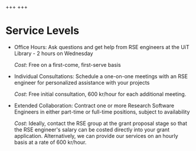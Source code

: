 +++
+++

# Service Levels

- Office Hours:
    Ask questions and get help from RSE engineers at the UiT Library - 2 hours on Wednesday

    _Cost_: Free on a first-come, first-serve basis

- Individual Consultations:
    Schedule a one-on-one meetings with an RSE engineer for personalized assistance with your projects

    _Cost_: Free initial consultation, 600 kr/hour for each additional meeting.

- Extended Collaboration:
    Contract one or more Research Software Engineers in either part-time or full-time positions, subject to availability

    _Cost_: Ideally, contact the RSE group at the grant proposal stage so that the RSE engineer's salary can be costed directly into your grant application. Alternatively, we can provide our services on an hourly basis at a rate of 600 kr/hour.
